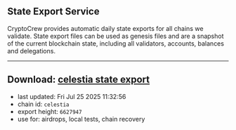 ## State Export Service
CryptoCrew provides automatic daily state exports for all chains we validate. State export files can be used as genesis files and are a snapshot of the current blockchain state, including all validators, accounts, balances and delegations.

---
**Download: [celestia state export](https://dl-eu2.ccvalidators.com/SERVICE/celestia/celestia_export_6627947.json)**
---

- last updated: Fri Jul 25 2025 11:32:56
- chain id: `celestia`
- export height: `6627947`
- use for: airdrops, local tests, chain recovery

